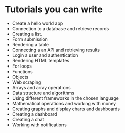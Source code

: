 # Tutorials you can write

* Create a hello world app
* Connection to a database and retrieve records
* Creating a list.
* Form submission
* Rendering a table
* Connecting a an API and retrieving results
* Login a user and authentication
* Rendering HTML templates
* For loops
* Functions
* Objects
* Web scraping
* Arrays and array operations
* Data structure and algorithms
* Using different frameworks in the chosen language
* Mathematical operations and working with money
* Creating graphs and display charts and dashboards
* Creating a dashboard
* Creating a chat
* Working with notifications
